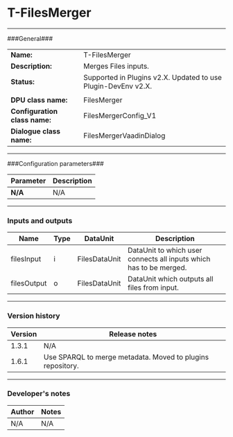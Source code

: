 # T-FilesMerger #
----------

###General###

|                              |                                                                             |
|------------------------------|-----------------------------------------------------------------------------|
|**Name:**                     |T-FilesMerger                                                               |
|**Description:**              |Merges Files inputs. |
|**Status:**                   |Supported in Plugins v2.X. Updated to use Plugin-DevEnv v2.X.       |
|                              |                                                                             |
|**DPU class name:**           |FilesMerger                                                                | 
|**Configuration class name:** |FilesMergerConfig_V1                             |
|**Dialogue class name:**      |FilesMergerVaadinDialog                      |

***

###Configuration parameters###

|Parameter                                       |Description                                                              |                                                        
|------------------------------------------------|-------------------------------------------------------------------------|
|**N/A**                                         |N/A                |

***

### Inputs and outputs ###

|Name         |Type           |DataUnit     |Description             |
|-------------|---------------|-------------|------------------------|
|filesInput     |i              |FilesDataUnit  |DataUnit to which user connects all inputs which has to be merged.  |  
|filesOutput    |o              |FilesDataUnit  |DataUnit which outputs all files from input. |

***

### Version history ###

|Version          |Release notes               |
|-----------------|----------------------------|
|1.3.1            |N/A                         |    
|1.6.1            |Use SPARQL to merge metadata. Moved to plugins repository.|                            


***

### Developer's notes ###

|Author           |Notes                           |
|-----------------|--------------------------------|
|N/A              |N/A                             | 
